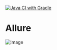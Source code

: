 [![Java CI with Gradle](https://github.com/Smirnov13/HomeWorkPatterns-task1/actions/workflows/gradle.yml/badge.svg)](https://github.com/Smirnov13/HomeWorkPatterns-task1/actions/workflows/gradle.yml)

# Allure
![image](https://github.com/Smirnov1308/HomeWorkPatterns-task1/assets/169923007/3d12855d-4570-47a4-8052-bb13434a9e83)
